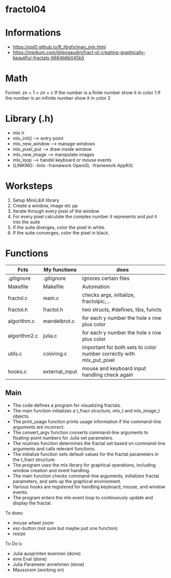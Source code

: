 # fractol04

# Informations
- https://qst0.github.io/ft_libgfx/man_mlx.html
- https://medium.com/@leogaudin/fract-ol-creating-graphically-beautiful-fractals-6664b6b045b5

# Math
Formel: zn + 1 = zn + c
If the number is a finite number show it in color 1
If the number is an infinite number show it in color 2

# Library (.h)
- mlx.h
- mlx_init() --> entry point
- mlx_new_window --> manage windows
- mlx_pixel_put --> draw inside window
- mlx_new_image --> manipulate images
- mlx_loop --> handel keyboard or mouse events
- (LINKING: -lmlx -framework OpenGL -framework AppKit)

# Worksteps
1. Setup MiniLibX library
2. Create a window, image etc pp
3. Iterate through every pixel of the window
4. For every pixel calculate the complex number it represents and put it into the suite
5. If the suite diverges, color the pixel in white.
6. If the suite converges, color the pixel in black.

# Functions
| Fcts | My functions| does|
|-|-|-|
| .gitignore | .gitignore| ignores certain files |
| Makefile | Makefile | Automation |
| fractol.c | main.c | checks args, initialize, fractolpic,... |
| fractol.h | fractol.h | two structs, #defines, libs, functs |
| algorithm.c | mandelbrot.c | for each y number the hole x row plus color | 
| algorithm2.c | julia.c | for each y number the hole x row plus color |
| utils.c | coloring.c | important for both sets to color number correctly with mlx_put_pixel |
| hooks.c | external_input | mouse and keyboard input handling check again |

## Main
- The code defines a program for visualizing fractals.
- The main function initializes a t_fract structure, mlx_t and mlx_image_t objects.
- The print_usage function prints usage information if the command-line arguments are incorrect.
- The convert_argv function converts command-line arguments to floating-point numbers for Julia set parameters.
- The routines function determines the fractal set based on command-line arguments and calls relevant functions.
- The initialize function sets default values for the fractal parameters in the t_fract structure.
- The program uses the mlx library for graphical operations, including window creation and event handling.
- The main function checks command-line arguments, initializes fractal parameters, and sets up the graphical environment.
- Various hooks are registered for handling keyboard, mouse, and window events.
- The program enters the mlx event loop to continuously update and display the fractal.

To does:
- mouse wheel zoom 
- esc-button (not sure but maybe just one function)
- resize

To Do`s:
- Julia ausprinten koennen (done)
- eine Eval (done)
- Julia Parameter annehmen (done)
- Mauszoom (working on)